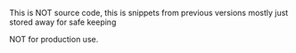 This is NOT source code, this is snippets from previous versions mostly just stored away for safe keeping 

NOT for production use.
